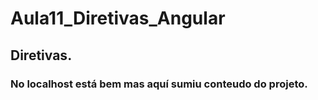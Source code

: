 # Aula11_Diretivas_Angular
## Diretivas.

### No localhost está bem mas aquí sumiu conteudo do projeto.
